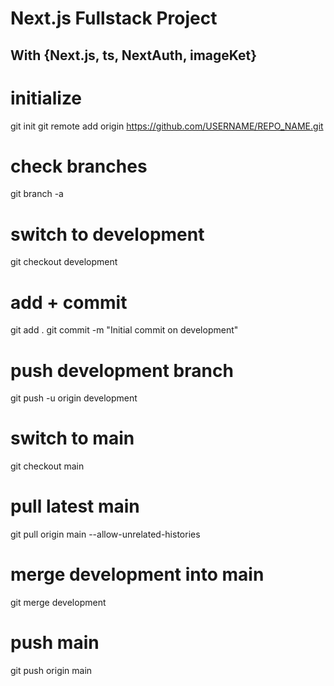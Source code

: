 # Next.js Fullstack Project 
## With {Next.js, ts, NextAuth, imageKet}


# initialize
git init
git remote add origin https://github.com/USERNAME/REPO_NAME.git

# check branches
git branch -a

# switch to development
git checkout development

# add + commit
git add .
git commit -m "Initial commit on development"

# push development branch
git push -u origin development

# switch to main
git checkout main

# pull latest main
git pull origin main --allow-unrelated-histories

# merge development into main
git merge development

# push main
git push origin main